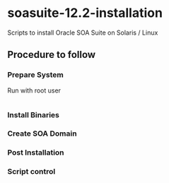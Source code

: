# soasuite-12.2-installation
Scripts to install Oracle SOA Suite on Solaris / Linux

## Procedure to follow

### Prepare System ###

Run with root user

```

```

### Install Binaries ###

### Create SOA Domain ###

### Post Installation ###

### Script control ###